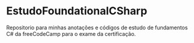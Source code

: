 # EstudoFoundationalCSharp
Repositorio para minhas anotações e códigos de estudo de fundamentos C# da freeCodeCamp para o exame da certificação.
